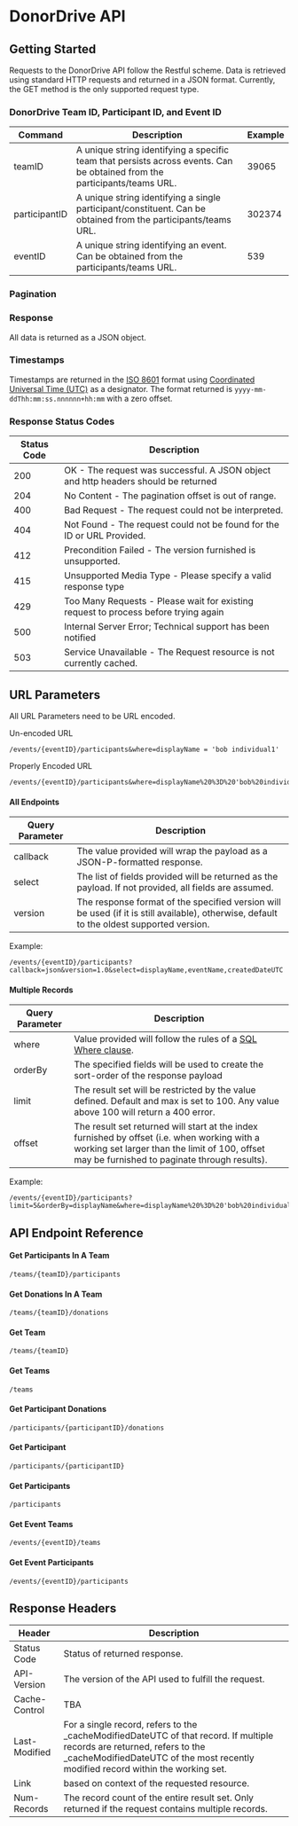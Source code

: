 # DonorDrive API

## Getting Started
Requests to the DonorDrive API follow the Restful scheme. Data is retrieved using standard HTTP requests and returned in a JSON format. Currently, the GET method is the only supported request type.
### DonorDrive Team ID, Participant ID, and Event ID
| Command | Description | Example |
| --- | --- | --- |
| teamID | A unique string identifying a specific team that persists across events. Can be obtained from the participants/teams URL. | 39065 |
| participantID | A unique string identifying a single participant/constituent. Can be obtained from the participants/teams URL. | 302374 |
| eventID |  A unique string identifying an event. Can be obtained from the participants/teams URL. | 539 |
### Pagination
### Response
All data is returned as a JSON object.
### Timestamps
Timestamps are returned in the [ISO 8601](https://en.wikipedia.org/wiki/ISO_8601) format using [Coordinated Universal Time (UTC)](https://en.wikipedia.org/wiki/ISO_8601#Coordinated_Universal_Time_(UTC)) as a designator. The format returned is `yyyy-mm-ddThh:mm:ss.nnnnnn+hh:mm` with a zero offset.
### Response Status Codes
| Status Code | Description |
| --- | --- |
| 200 | OK - The request was successful. A JSON object and http headers should be returned |
| 204 | No Content - The pagination offset is out of range. |
| 400 | Bad Request - The request could not be interpreted. |
| 404 | Not Found - The request could not be found for the ID or URL Provided. |
| 412 | Precondition Failed - The version furnished is unsupported. |
| 415 | Unsupported Media Type - Please specify a valid response type |
| 429 | Too Many Requests - Please wait for existing request to process before trying again |
| 500 | Internal Server Error; Technical support has been notified |
| 503 | Service Unavailable - The Request resource is not currently cached. |
## URL Parameters
All URL Parameters need to be URL encoded.

Un-encoded URL
```
/events/{eventID}/participants&where=displayName = 'bob individual1'
```
Properly Encoded URL
```
/events/{eventID}/participants&where=displayName%20%3D%20'bob%20individual1'
```
#### All Endpoints
| Query Parameter | Description |
| --- | --- |
| callback | The value provided will wrap the payload as a JSON-P-formatted response. |
| select | The list of fields provided will be returned as the payload. If not provided, all fields are assumed. |
| version | The response format of the specified version will be used (if it is still available), otherwise, default to the oldest supported version. |

Example:
```
/events/{eventID}/participants?callback=json&version=1.0&select=displayName,eventName,createdDateUTC
```
#### Multiple Records
| Query Parameter | Description |
| --- | --- |
| where | Value provided will follow the rules of a [SQL Where clause](https://www.w3schools.com/sql/sql_where.asp). |
| orderBy | The specified fields will be used to create the sort-order of the response payload |
| limit | The result set will be restricted by the value defined. Default and max is set to 100. Any value above 100 will return a 400 error. |
| offset | The result set returned will start at the index furnished by offset (i.e. when working with a working set larger than the limit of 100, offset may be furnished to paginate through results). |

Example:
```
/events/{eventID}/participants?limit=5&orderBy=displayName&where=displayName%20%3D%20'bob%20individual1'
```
## API Endpoint Reference
#### Get Participants In A Team
```
/teams/{teamID}/participants
```
#### Get Donations In A Team
```
/teams/{teamID}/donations
```
#### Get Team
```
/teams/{teamID}
```
#### Get Teams
```
/teams
```
#### Get Participant Donations
```
/participants/{participantID}/donations
```
#### Get Participant
```
/participants/{participantID}
```
#### Get Participants
```
/participants
```
#### Get Event Teams
```
/events/{eventID}/teams
```
#### Get Event Participants
```
/events/{eventID}/participants
```

## Response Headers
| Header | Description |
| --- | --- |
| Status Code | Status of returned response. |
| API-Version | The version of the API used to fulfill the request. |
| Cache-Control | TBA |
| Last-Modified | For a single record, refers to the _cacheModifiedDateUTC of that record. If multiple records are returned, refers to the _cacheModifiedDateUTC of the most recently modified record within the working set. |
| Link | based on context of the requested resource. |
| Num-Records | The record count of the entire result set. Only returned if the request contains multiple records. |
